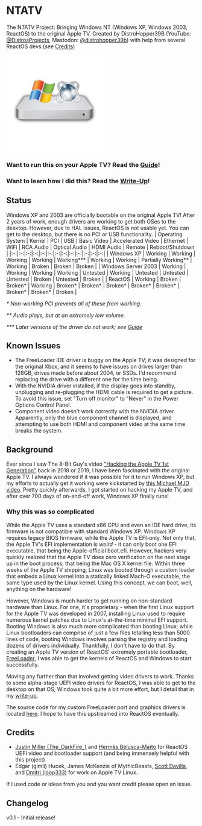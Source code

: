 # NTATV
The NTATV Project: Bringing Windows NT (Windows XP, Windows 2003, ReactOS) to the original Apple TV. Created by DistroHopper39B (YouTube: [@DistrosProjects](https://youtube.com/@DistrosProjects), Mastodon: [@distrohopper39b](https://bitbang.social/@distrohopper39b)) with help from several ReactOS devs (see [Credits](#credits))


![NTATV Logo](NTATV_Logo_256.png)

### Want to run this on your Apple TV? Read the [Guide](Docs/Guide.md)!
### Want to learn how I did this? Read the [Write-Up](Docs/Write-Up.md)!
## Status
Windows XP and 2003 are officially bootable on the original Apple TV! After 2 years of work, enough drivers are working to get both OSes to the desktop. However, due to HAL issues, ReactOS is not usable yet. You can get to the desktop, but there is no PCI or USB functionality.
| Operating System | Kernel | PCI | USB | Basic Video | Accelerated Video | Ethernet | WiFi | RCA Audio | Optical Audio | HDMI Audio | Remote | Reboot/Shutdown |
|:-:|:-:|:-:|:-:|:-:|:-:|:-:|:-:|:-:|:-:|:-:|:-:|:-:|
| Windows XP | Working | Working | Working | Working | Working*** | Working | Working | Partially Working** | Working | Broken | Broken | Broken |
| Windows Server 2003 | Working | Working | Working | Working | Untested | Working | Untested | Untested | Untested | Broken | Untested | Broken |
| ReactOS | Working | Broken | Broken* | Working | Broken* | Broken* | Broken* | Broken* | Broken* | Broken* | Broken* | Broken |

*\* Non-working PCI prevents all of these from working.*

*\*\* Audio plays, but at an extremely low volume.*

*\*\*\* Later versions of the driver do not work; see [Guide](Docs/Guide.md#installing-the-nvidia-driver)*

## Known Issues
* The FreeLoader IDE driver is buggy on the Apple TV; it was designed for the original Xbox, and it seems to have issues on drives larger than 128GB, drives made before about 2004, or SSDs. I'd recommend replacing the drive with a different one for the time being.
* With the NVIDIA driver installed, if the display goes into standby, unplugging and re-plugging the HDMI cable is required to get a picture. To avoid this issue, set "Turn off monitor" to "Never" in the Power Options Control Panel.
* Component video doesn't work correctly with the NVIDIA driver. Apparently, only the blue component channel is displayed, and attempting to use both HDMI and component video at the same time breaks the system. 

## Background
Ever since I saw The 8-Bit Guy's video ["Hacking the Apple TV 1st Generation"](https://youtu.be/Q9Acyy9lGSM) back in 2018 or 2019, I have been fascinated with the original Apple TV. I always wondered if it was possible for it to run Windows XP, but my efforts to actually get it working were kickstarted by [this Michael MJD video](https://youtu.be/3rBFkwtaQbU). Pretty quickly afterwards, I got started on hacking my Apple TV, and after over 700 days of on-and-off work, Windows XP finally runs!
### Why this was so complicated
While the Apple TV uses a standard x86 CPU and even an IDE hard drive, its firmware is not compatible with standard Windows XP. Windows XP requires legacy BIOS firmware, while the Apple TV is EFI-only. Not only that, the Apple TV's EFI implementation is *weird* - it can only boot one EFI executable, that being the Apple-official boot.efi. However, hackers very quickly realized that the Apple TV does zero verification on the next stage up in the boot process, that being the Mac OS X kernel file. Within three weeks of the Apple TV shipping, Linux was booted through a custom loader that embeds a Linux kernel into a statically linked Mach-O executable, the same type used by the Linux kernel. Using this concept, we can boot, well, anything on the hardware!

However, Windows is much harder to get running on non-standard hardware than Linux. For one, it's proprietary - when the first Linux support for the Apple TV was developed in 2007, installing Linux used to require numerous kernel patches due to Linux's at-the-time minimal EFI support. Booting Windows is also much more complicated than booting Linux; while Linux bootloaders can comprise of just a few files totalling less than 5000 lines of code, booting Windows involves parsing the registry and loading dozens of drivers individually. Thankfully, I don't have to do that. By creating an Apple TV version of ReactOS' extremely portable bootloader, [FreeLoader](https://reactos.org/wiki/FreeLoader), I was able to get the kernels of ReactOS and Windows to start successfully.

Moving any further than that involved getting video drivers to work. Thanks to some alpha-stage UEFI video drivers for ReactOS, I was able to get to the desktop on that OS; Windows took quite a bit more effort, but I detail that in my [write-up](Docs/Write-Up.md). 

The source code for my custom FreeLoader port and graphics drivers is located [here](https://github.com/DistroHopper39B/reactos). I hope to have this upstreamed into ReactOS eventually.

## Credits
* [Justin Miller (The_DarkFire_)](https://github.com/DarkFire01) and [Hermès Bélusca-Maïto](https://github.com/hbelusca) for ReactOS UEFI video and bootloader support (and being immensely helpful with this project)
* Edgar (gimli) Hucek, James McKenzie of MythicBeasts, [Scott Davilla](https://github.com/davilla), and [Dmitri (loop333)](https://github.com/loop333) for work on Apple TV Linux.

If I used code or ideas from you and you want credit please open an issue.

## Changelog
v0.1 - Initial release!
